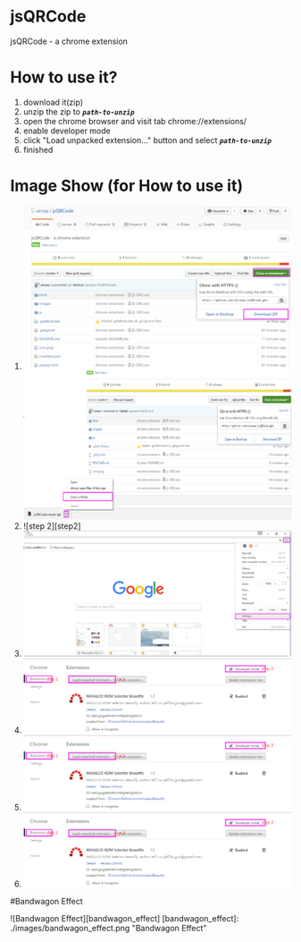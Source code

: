 # jsQRCode
jsQRCode - a chrome extension

# How to use it?
1. download it(zip) 
2. unzip the zip to ***`path-to-unzip`***
3. open the chrome browser and visit tab chrome://extensions/
4. enable developer mode
5. click "Load unpacked extension…" button and select ***`path-to-unzip`***
6. finished

# Image Show (for How to use it)
1. ![step 1.1][step1.1] <br>
   ![step 1.2][step1.2]
2. ![step 2][step2]
3. ![step 3][step3]
4. ![step 4][step4]
5. ![step 5][step5]
6. ![step 6][step6]

[step1.1]: ./images/step1.1.png "step 1.1"
[step1.2]: ./images/step1.2.png "step 1.2"
[step3]: ./images/step3.png "step 3"
[step4]: ./images/step4.png "step 4"
[step5]: ./images/step4.png "step 5"
[step6]: ./images/step4.png "step 6"

#Bandwagon Effect

![Bandwagon Effect][bandwagon_effect]
[bandwagon_effect]: ./images/bandwagon_effect.png "Bandwagon Effect"


